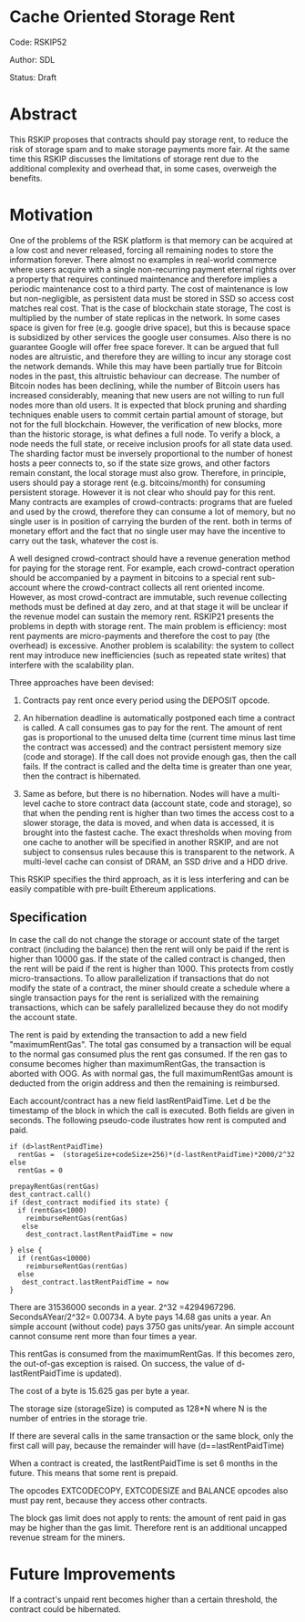 # Cache Oriented Storage Rent

Code: RSKIP52

Author: SDL

Status: Draft

# Abstract

This RSKIP proposes that contracts should pay storage rent, to reduce the risk of storage spam and to make storage payments more fair. At the same time this RSKIP discusses the limitations of storage rent due to the additional complexity and overhead that, in some cases, overweigh the benefits.

# Motivation

One of the problems of the RSK platform is that memory can be acquired at a low cost and never released, forcing all remaining nodes to store the information forever. There almost no examples in real-world commerce where users acquire with a single non-recurring payment eternal rights over a property that requires continued maintenance and therefore implies a periodic maintenance cost to a third party. The cost of maintenance is low but non-negligible, as persistent data must be stored in SSD so access cost matches real cost. That is the case of blockchain state storage, The cost is multiplied by the number of state replicas in the network. In some cases space is given for free (e.g. google drive space), but this is because space is subsidized by other services the google user consumes. Also there is no guarantee Google will offer free space forever. It can be argued that full nodes are altruistic, and therefore they are willing to incur any storage cost the network demands. While this may have been partially true for Bitcoin nodes in the past, this altruistic behaviour can decrease. The number of Bitcoin nodes has been declining, while the number of Bitcoin users has increased considerably, meaning that new users are not willing to run full nodes more than old users. It is expected that block pruning and sharding techniques enable users to commit certain partial amount of storage, but not for the full blockchain. However, the verification of new blocks, more than the historic storage, is what defines a full node. To verify a block, a node needs the full state, or receive inclusion proofs for all state data used. The sharding factor must be inversely proportional to the number of honest hosts a peer connects to, so if the state size grows, and other factors remain constant, the local storage must also grow. Therefore, in principle, users should pay a storage rent (e.g. bitcoins/month) for consuming persistent storage. However it is not clear who should pay for this rent. Many contracts are examples of crowd-contracts: programs that are fueled and used by the crowd, therefore they can consume a lot of memory, but no single user is in position of carrying the burden of the rent.  both in terms of monetary effort and the fact that no single user may have the incentive to carry out the task, whatever the cost is.

A well designed crowd-contract should have a revenue generation method for paying for the storage rent. For example, each crowd-contract operation should be accompanied by a payment in bitcoins to a special rent sub-account where the crowd-contract collects all rent oriented income. However, as most crowd-contract are immutable, such revenue collecting methods must be defined at day zero, and at that stage it will be unclear if the revenue model can sustain the memory rent. RSKIP21 presents the problems in depth with storage rent. The main problem is efficiency: most rent payments are micro-payments and therefore the cost to pay (the overhead) is excessive. Another problem is scalability: the system to collect rent may introduce new inefficiencies (such as repeated state writes) that interfere with the scalability plan.

Three approaches have been devised:

1. Contracts pay rent once every period using the DEPOSIT opcode.

2. An hibernation deadline is automatically postponed each time a contract is called. A call consumes gas to pay for the rent. The amount of rent gas is proportional to the unused delta time (current time minus last time the contract was accessed) and the contract persistent memory size (code and storage). If the call does not provide enough gas, then the call fails. If the contract is called and the delta time is greater than one year, then the contract is hibernated.

3. Same as before, but there is no hibernation. Nodes will have a multi-level cache to store contract data (account state, code and storage), so that when the pending rent is higher than two times the access cost to a slower storage, the data is moved, and when data is accessed, it is brought into the fastest cache. The exact thresholds when moving from one cache to another will be specified in another RSKIP, and are not subject to consensus rules because this is transparent to the network. A multi-level cache can consist of DRAM, an SSD drive and a HDD drive.

This RSKIP specifies the third approach, as it is less interfering and can be easily compatible with pre-built Ethereum applications.

## Specification

In case the call do not change the storage or account state of the target contract (including the balance) then the rent will only be paid if the rent is higher than 10000 gas. If the state of the called contract is changed, then the rent will be paid if the rent is higher than 1000. This protects from costly micro-transactions. To allow parallelization if transactions that do not modify the state of a contract, the miner should create a schedule where a single transaction pays for the rent is serialized with the remaining transactions, which can be safely parallelized because they do not modify the account state.

The rent is paid by extending the transaction to add a new field "maximumRentGas".  The total gas consumed by a transaction will be equal to the normal gas consumed plus the rent gas consumed. If the ren gas to consume becomes higher than maximumRentGas, the transaction is aborted with OOG. As with normal gas, the full maximumRentGas amount is deducted from the origin address and then the remaining is reimbursed.

Each account/contract has a new field lastRentPaidTime. Let d be the timestamp of the block in which the call is executed. Both fields are given in seconds. The following pseudo-code ilustrates how rent is computed and paid.

```
if (d>lastRentPaidTime)
  rentGas =  (storageSize+codeSize+256)*(d-lastRentPaidTime)*2000/2^32
else
  rentGas = 0
  
prepayRentGas(rentGas)
dest_contract.call()
if (dest_contract modified its state) {
  if (rentGas<1000) 
    reimburseRentGas(rentGas)
   else
    dest_contract.lastRentPaidTime = now

} else {
  if (rentGas<10000)
    reimburseRentGas(rentGas)
  else
   dest_contract.lastRentPaidTime = now
}
```

There are 31536000 seconds in a year.  2^32 =4294967296. SecondsAYear/2^32= 0.00734. A byte pays 14.68 gas units a year. An simple account (without code) pays 3750 gas units/year. An simple account cannot consume rent more than four times a year.

This rentGas is consumed from the maximumRentGas. If this becomes zero, the out-of-gas exception is raised. On success, the value of d-lastRentPaidTime is updated).

The cost of a byte is 15.625 gas per byte a year.

The storage size (storageSize) is computed as 128*N where N is the number of entries in the storage trie.

If there are several calls in the same transaction or the same block, only the first call will pay, because the remainder will have (d==lastRentPaidTime)

When a contract is created, the lastRentPaidTime is set 6 months in the future. This means that some rent is prepaid. 

The opcodes EXTCODECOPY, EXTCODESIZE and BALANCE opcodes also must pay rent, because they access other contracts.

The block gas limit does not apply to rents: the amount of rent paid in gas may be higher than the gas limit. Therefore rent is an additional uncapped revenue stream for the miners.

# Future Improvements

If a contract's unpaid rent becomes higher than a certain threshold, the contract could be hibernated. 
